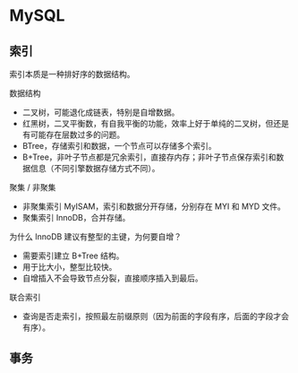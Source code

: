 # MySQL

## 索引

索引本质是一种排好序的数据结构。

数据结构
- 二叉树，可能退化成链表，特别是自增数据。
- 红黑树，二叉平衡数，有自我平衡的功能，效率上好于单纯的二叉树，但还是有可能存在层数过多的问题。
- BTree，存储索引和数据，一个节点可以存储多个索引。
- B+Tree，非叶子节点都是冗余索引，直接存内存；非叶子节点保存索引和数据信息（不同引擎数据存储方式不同）。  

聚集 / 非聚集
- 非聚集索引 MyISAM，索引和数据分开存储，分别存在 MYI 和 MYD 文件。
- 聚集索引 InnoDB，合并存储。

为什么 InnoDB 建议有整型的主键，为何要自增？
- 需要索引建立 B+Tree 结构。
- 用于比大小，整型比较快。
- 自增插入不会导致节点分裂，直接顺序插入到最后。

联合索引
- 查询是否走索引，按照最左前缀原则（因为前面的字段有序，后面的字段才会有序）。

## 事务



